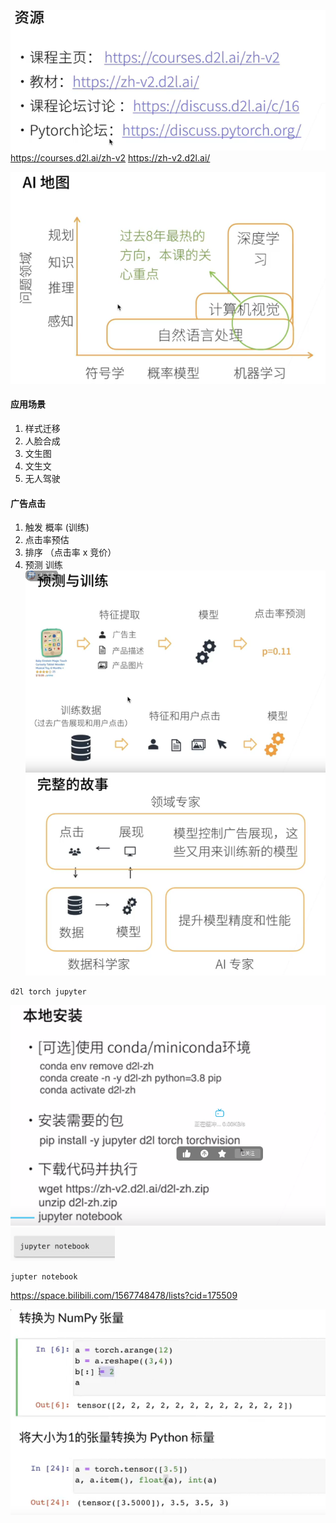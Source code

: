 ![img.png](img.png)
https://courses.d2l.ai/zh-v2
https://zh-v2.d2l.ai/

![img_1.png](img_1.png)

####  应用场景
1. 样式迁移
2. 人脸合成
3. 文生图
4. 文生文
5. 无人驾驶
#### 广告点击
1. 触发 概率 (训练)
2. 点击率预估 
3. 排序 （点击率 x 竞价）
4. 预测 训练
![img_2.png](img_2.png)
![img_3.png](img_3.png)

```shell
d2l torch jupyter
```
![img_4.png](img_4.png)
![img_5.png](img_5.png)
```shell
jupter notebook
```
https://space.bilibili.com/1567748478/lists?cid=175509

![img_10.png](img_10.png)

